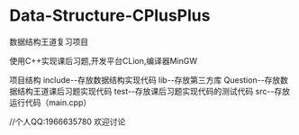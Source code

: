 # Data-Structure-CPlusPlus
数据结构王道复习项目

使用C++实现课后习题,开发平台CLion,编译器MinGW

项目结构
include--存放数据结构实现代码
lib--存放第三方库
Question--存放数据结构王道课后习题实现代码
test--存放课后习题实现代码的测试代码
src--存放运行代码（main.cpp）

//个人QQ:1966635780 欢迎讨论